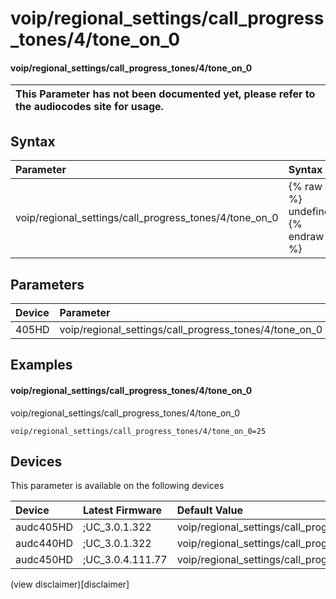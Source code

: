 ﻿---
description: voip/regional_settings/call_progress_tones/4/tone_on_0
search: false
---

# voip/regional_settings/call_progress_tones/4/tone_on_0

#### voip/regional_settings/call_progress_tones/4/tone_on_0


| This Parameter has not been documented yet, please refer to the audiocodes site for usage.  |
| :--- |

## Syntax
| Parameter | Syntax |
| :--- | :--- |
|voip/regional_settings/call_progress_tones/4/tone_on_0 | {% raw %} undefined {% endraw %} |

## Parameters
|Device|Parameter|value|Description|
|:---|:---|:---|:---|
| 405HD | voip/regional_settings/call_progress_tones/4/tone_on_0 |  |  |

## Examples
#### voip/regional_settings/call_progress_tones/4/tone_on_0

voip/regional_settings/call_progress_tones/4/tone_on_0

```
voip/regional_settings/call_progress_tones/4/tone_on_0=25
```

## Devices
This parameter is available on the following devices

| Device | Latest Firmware | Default Value |
|:---|:---|:---|
| audc405HD | ;UC_3.0.1.322 | voip/regional_settings/call_progress_tones/4/tone_on_0=25 
| audc440HD | ;UC_3.0.1.322 | voip/regional_settings/call_progress_tones/4/tone_on_0=25 
| audc450HD | ;UC_3.0.4.111.77 | voip/regional_settings/call_progress_tones/4/tone_on_0=25 

(view disclaimer)[disclaimer]
